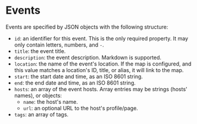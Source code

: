 # Events

Events are specified by JSON objects with the following structure:

- `id`: an identifier for this event. This is the only required property.
  It may only contain letters, numbers, and `-`.
- `title`: the event title.
- `description`: the event description. Markdown is supported.
- `location`: the name of the event's location.
  If the map is configured, and this value matches a location's ID, title, or
  alias, it will link to the map.
- `start`: the start date and time, as an ISO 8601 string.
- `end`: the end date and time, as an ISO 8601 string.
- `hosts`: an array of the event hosts.
  Array entries may be strings (hosts' names), or objects:
  - `name`: the host's name.
  - `url`: an optional URL to the host's profile/page.
- `tags`: an array of tags.

